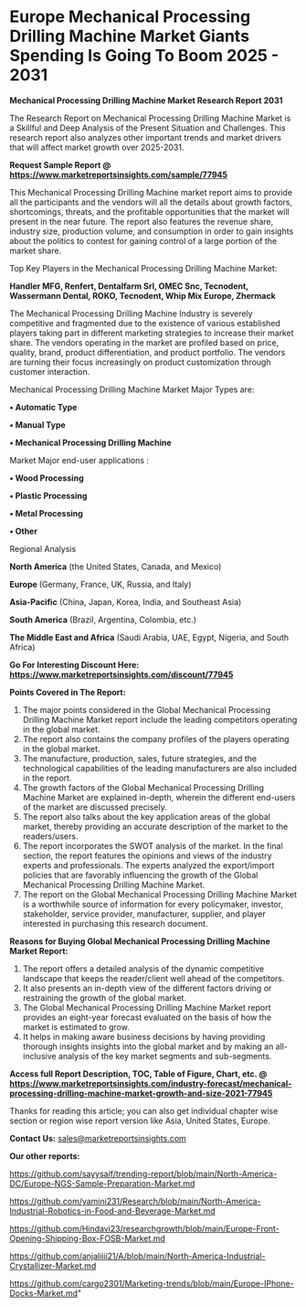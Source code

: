 # Europe Mechanical Processing Drilling Machine Market Giants Spending Is Going To Boom 2025 - 2031

<strong>Mechanical Processing Drilling Machine Market Research Report 2031</strong>

The Research Report on Mechanical Processing Drilling Machine Market is a Skillful and Deep Analysis of the Present Situation and Challenges. This research report also analyzes other important trends and market drivers that will affect market growth over 2025-2031.

<strong>Request Sample Report @ <a href=https://www.marketreportsinsights.com/sample/77945>https://www.marketreportsinsights.com/sample/77945</a></strong>

This Mechanical Processing Drilling Machine market report aims to provide all the participants and the vendors will all the details about growth factors, shortcomings, threats, and the profitable opportunities that the market will present in the near future. The report also features the revenue share, industry size, production volume, and consumption in order to gain insights about the politics to contest for gaining control of a large portion of the market share.

Top Key Players in the Mechanical Processing Drilling Machine Market:

<strong>Handler MFG, Renfert, Dentalfarm Srl, OMEC Snc, Tecnodent, Wassermann Dental, ROKO, Tecnodent, Whip Mix Europe, Zhermack</strong>

The Mechanical Processing Drilling Machine Industry is severely competitive and fragmented due to the existence of various established players taking part in different marketing strategies to increase their market share. The vendors operating in the market are profiled based on price, quality, brand, product differentiation, and product portfolio. The vendors are turning their focus increasingly on product customization through customer interaction.

Mechanical Processing Drilling Machine Market Major Types are:

<strong>• Automatic Type

• Manual Type

• Mechanical Processing Drilling Machine</strong>

Market Major end-user applications :

<strong>• Wood Processing

• Plastic Processing

• Metal Processing

• Other</strong>

Regional Analysis

</u><strong><b>North America</b></strong> (the United States, Canada, and Mexico)

<strong><b>Europe </b></strong>(Germany, France, UK, Russia, and Italy)

<strong><b>Asia-Pacific</b></strong> (China, Japan, Korea, India, and Southeast Asia)

<strong><b>South America</b></strong> (Brazil, Argentina, Colombia, etc.)

<strong><b>The Middle East and Africa</b></strong> (Saudi Arabia, UAE, Egypt, Nigeria, and South Africa)

<strong>Go For Interesting Discount Here: <a href=https://www.marketreportsinsights.com/discount/77945>https://www.marketreportsinsights.com/discount/77945</a></strong>

<strong>Points Covered in The Report:</strong>
<ol>
  <li>The major points considered in the Global Mechanical Processing Drilling Machine Market report include the leading competitors operating in the global market.</li>
  <li>The report also contains the company profiles of the players operating in the global market.</li>
  <li>The manufacture, production, sales, future strategies, and the technological capabilities of the leading manufacturers are also included in the report.</li>
  <li>The growth factors of the Global Mechanical Processing Drilling Machine Market are explained in-depth, wherein the different end-users of the market are discussed precisely.</li>
  <li>The report also talks about the key application areas of the global market, thereby providing an accurate description of the market to the readers/users.</li>
  <li>The report incorporates the SWOT analysis of the market. In the final section, the report features the opinions and views of the industry experts and professionals. The experts analyzed the export/import policies that are favorably influencing the growth of the Global Mechanical Processing Drilling Machine Market.</li>
  <li>The report on the Global Mechanical Processing Drilling Machine Market is a worthwhile source of information for every policymaker, investor, stakeholder, service provider, manufacturer, supplier, and player interested in purchasing this research document.</li>
</ol>
<strong>Reasons for Buying Global Mechanical Processing Drilling Machine Market Report:</strong>

<ol>
  <li>The report offers a detailed analysis of the dynamic competitive landscape that keeps the reader/client well ahead of the competitors.</li>
  <li>It also presents an in-depth view of the different factors driving or restraining the growth of the global market.</li>
  <li>The Global Mechanical Processing Drilling Machine Market report provides an eight-year forecast evaluated on the basis of how the market is estimated to grow.</li>
  <li>It helps in making aware business decisions by having providing thorough insights insights into the global market and by making an all-inclusive analysis of the key market segments and sub-segments.</li>
</ol>
<strong>Access full Report Description, TOC, Table of Figure, Chart, etc. @ <a href=https://www.marketreportsinsights.com/industry-forecast/mechanical-processing-drilling-machine-market-growth-and-size-2021-77945>https://www.marketreportsinsights.com/industry-forecast/mechanical-processing-drilling-machine-market-growth-and-size-2021-77945</a></strong>


Thanks for reading this article; you can also get individual chapter wise section or region wise report version like Asia, United States, Europe.

<strong>Contact Us:</strong>
sales@marketreportsinsights.com

<strong>Our other reports:</strong>

<a href=https://github.com/sayysaif/trending-report/blob/main/North-America-DC/Europe-NGS-Sample-Preparation-Market.md>https://github.com/sayysaif/trending-report/blob/main/North-America-DC/Europe-NGS-Sample-Preparation-Market.md</a>

<a href=https://github.com/yamini231/Research/blob/main/North-America-Industrial-Robotics-in-Food-and-Beverage-Market.md>https://github.com/yamini231/Research/blob/main/North-America-Industrial-Robotics-in-Food-and-Beverage-Market.md</a>

<a href=https://github.com/Hindavi23/researchgrowth/blob/main/Europe-Front-Opening-Shipping-Box-FOSB-Market.md>https://github.com/Hindavi23/researchgrowth/blob/main/Europe-Front-Opening-Shipping-Box-FOSB-Market.md</a>

<a href=https://github.com/anjaliiii21/A/blob/main/North-America-Industrial-Crystallizer-Market.md>https://github.com/anjaliiii21/A/blob/main/North-America-Industrial-Crystallizer-Market.md</a>

<a href=https://github.com/cargo2301/Marketing-trends/blob/main/Europe-IPhone-Docks-Market.md>https://github.com/cargo2301/Marketing-trends/blob/main/Europe-IPhone-Docks-Market.md</a>"

